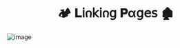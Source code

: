 <h1  align="center" > 🏕️ 𝐋𝗂𐓣𝗄𝗂𐓣𝗀 𝐏α𝗀𝖾𝗌  🏚️</h1>

![image](https://github.com/user-attachments/assets/62d1ac24-1ecb-4d95-bbad-c67c90fbe0ac) 
